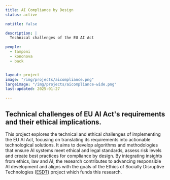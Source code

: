 ```yaml
---
title: AI Compliance by Design
status: active

notitle: false

description: |
  Technical challenges of the EU AI Act

people:
  - tamponi
  - kononova
  - back


layout: project
image: "/img/projects/aicompliance.png"
largeimage: "/img/projects/aicompliance-wide.png"
last-updated: 2025-01-27

---
```


## Technical challenges of EU AI Act's requirements and their ethical implications.


This project explores the technical and ethical challenges of implementing the EU AI Act, focusing on translating its requirements into actionable technological solutions. It aims to develop algorithms and methodologies that ensure AI systems meet ethical and legal standards, assess risk levels and create best practices for compliance by design. By integrating insights from ethics, law and AI, the research contributes to advancing responsible AI development and aligns with the goals of the Ethics of Socially Disruptive Technologies ([ESDT](https://www.esdit.nl/)) project which funds this research.